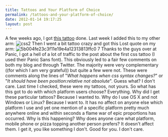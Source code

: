 ```yaml
---
title: Tattoos and Your Platform of Choice
permalink: /tattoos-and-your-platform-of-choice/
date: 2012-01-14 19:17:25
layout: post
---
```


A few weeks ago, I got [this tattoo](http://therobb.com/2011-11-my-new-tattoo/) done. Last week I added this to my other arm: ![css2](http://therobb.com/wp-content/uploads/2012-01-css2.jpg) Then I went a bit tattoo crazy and got this Lost quote on my arm: ![5b004fe23c3f11e19e4a12313813ffc0 7](http://therobb.com/wp-content/uploads/2012-01-5b004fe23c3f11e19e4a12313813ffc0_7.jpg) Thanks to the guys over at Panic, I got a hell of a lot of traffic to the post about the first css tattoo (I used their Panic Sans font). This obviously led to a fair few comments on both my blog and through Twitter. The majority were very complementary ((for which I am very grateful)) but quite a few were not. These were comments along the lines of "_What happens when css syntax changes?_" or "_It should have been position:relative not absolute_". Guess what? I don't care. Last time I checked, these were my tattoos, not yours. So what has this got to do with which platform users choose? Everything. Why did I get these particular tattoos? Because I wanted to. Why do I use OS X and not Windows or Linux? Because I want to. It has no affect on anyone else which platform I use and yet one mention of a specific platform pretty much anywhere online and within seconds a flame war of epic proportions has occurred. Why is this happening? Why does anyone care what platform, mobile phone or pizza topping another person prefers? It doesn't affect them. I get it, you like something I don't. Good for you. I don't care.